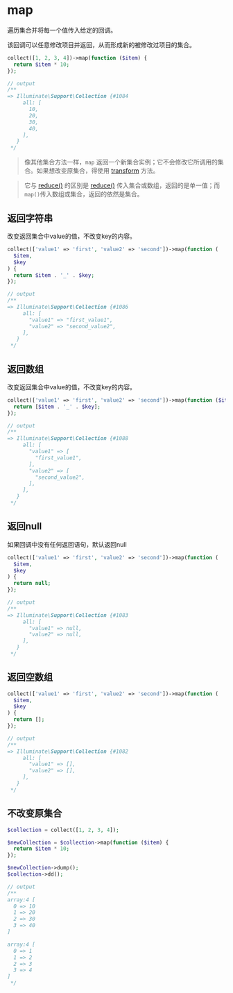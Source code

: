 # map

遍历集合并将每一个值传入给定的回调。

该回调可以任意修改项目并返回，从而形成新的被修改过项目的集合。

```php
collect([1, 2, 3, 4])->map(function ($item) {
  return $item * 10;
});

// output
/**
=> Illuminate\Support\Collection {#1084
     all: [
       10,
       20,
       30,
       40,
     ],
   }
 */
```

> 像其他集合方法一样，`map` 返回一个新集合实例；它不会修改它所调用的集合。如果想改变原集合，得使用 [transform](./transform.md) 方法。

> 它与 [reduce()](./reduce.md) 的区别是 [reduce()](./reduce.md) 传入集合或数组，返回的是单一值；而`map()`传入数组或集合，返回的依然是集合。


## 返回字符串

改变返回集合中value的值，不改变key的内容。

```php
collect(['value1' => 'first', 'value2' => 'second'])->map(function (
  $item,
  $key
) {
  return $item . '_' . $key;
});

// output
/**
=> Illuminate\Support\Collection {#1086
     all: [
       "value1" => "first_value1",
       "value2" => "second_value2",
     ],
   }
 */
```

## 返回数组

改变返回集合中value的值，不改变key的内容。

```php
collect(['value1' => 'first', 'value2' => 'second'])->map(function ($item, $key) {
  return [$item . '_' . $key];
});

// output
/**
=> Illuminate\Support\Collection {#1088
     all: [
       "value1" => [
         "first_value1",
       ],
       "value2" => [
         "second_value2",
       ],
     ],
   }
 */ 
```

## 返回null
如果回调中没有任何返回语句，默认返回null

```php
collect(['value1' => 'first', 'value2' => 'second'])->map(function (
  $item,
  $key
) {
  return null;
});

// output
/**
=> Illuminate\Support\Collection {#1083
     all: [
       "value1" => null,
       "value2" => null,
     ],
   }
 */
```

## 返回空数组

```php
collect(['value1' => 'first', 'value2' => 'second'])->map(function (
  $item,
  $key
) {
  return [];
});

// output
/**
=> Illuminate\Support\Collection {#1082
     all: [
       "value1" => [],
       "value2" => [],
     ],
   }
 */
```

## 不改变原集合

```php
$collection = collect([1, 2, 3, 4]);

$newCollection = $collection->map(function ($item) {
  return $item * 10;
});

$newCollection->dump();
$collection->dd();

// output
/**
array:4 [
  0 => 10
  1 => 20
  2 => 30
  3 => 40
]

array:4 [
  0 => 1
  1 => 2
  2 => 3
  3 => 4
]
 */
```

